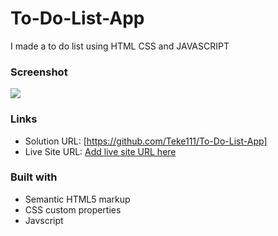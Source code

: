 # To-Do-List-App
I made a to do list using HTML CSS and JAVASCRIPT

### Screenshot

![](images/screenshot.png)


### Links

- Solution URL: [https://github.com/Teke111/To-Do-List-App]
- Live Site URL: [Add live site URL here](https://your-live-site-url.com)

### Built with

- Semantic HTML5 markup
- CSS custom properties
- Javscript
